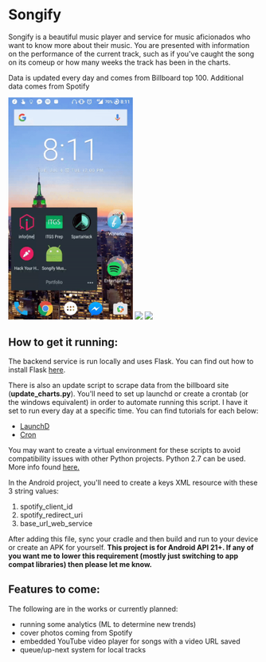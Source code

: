 # Songify
Songify is a beautiful music player and service for music aficionados who want to know more about their music. You are presented with information on the performance of the current track, such as if you've caught the song on its comeup or how many weeks the track has been in the charts.

Data is updated every day and comes from Billboard top 100. Additional data comes from Spotify

<img src="https://github.com/AkshayPall/Songify/blob/master/demos/songify_july_4_17_open_and_play.gif" width="250"> <img src="https://github.com/AkshayPall/Songify/blob/master/demos/songify_july_4_17_playback_animation.gif" width="250"> <img src="https://github.com/AkshayPall/Songify/blob/master/demos/songify_july_4_17_song_parse_playback.gif" width="250">

## How to get it running:
The backend service is run locally and uses Flask. You can find out how to install Flask [here](http://flask.pocoo.org/).

There is also an update script to scrape data from the billboard site (**update_charts.py**). You'll need to set up launchd or create a crontab (or the windows equivalent) in order to automate running this script. I have it set to run every day at a specific time. You can find tutorials for each below:
- [LaunchD](http://www.launchd.info/)
- [Cron](http://www.unixgeeks.org/security/newbie/unix/cron-1.html)

You may want to create a virtual environment for these scripts to avoid compatibility issues with other Python projects. Python 2.7 can be used. More info found [here.](http://python-guide-pt-br.readthedocs.io/en/latest/dev/virtualenvs/)

In the Android project, you'll need to create a keys XML resource with these 3 string values:
1. spotify_client_id
2. spotify_redirect_uri
3. base_url_web_service

After adding this file, sync your cradle and then build and run to your device or create an APK for yourself.
**This project is for Android API 21+. If any of you want me to lower this requirement (mostly just switching to app compat libraries) then please let me know.**

## Features to come:
The following are in the works or currently planned:
- running some analytics (ML to determine new trends)
- cover photos coming from Spotify
- embedded YouTube video player for songs with a video URL saved
- queue/up-next system for local tracks
